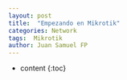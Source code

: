 ```yaml
---
layout: post
title:  "Empezando en Mikrotik"
categories: Network
tags:  Mikrotik
author: Juan Samuel FP
---
```


* content
{:toc}
